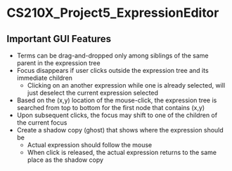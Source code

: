 # CS210X_Project5_ExpressionEditor

## Important GUI Features ##
* Terms can be drag-and-dropped only among siblings of the same parent in the expression tree
* Focus disappears if user clicks outside the expression tree and its immediate children
  * Clicking on an another expression while one is already selected, will just deselect the current expression selected
* Based on the (x,y) location of the mouse-click, the expression tree is searched from top to bottom for the first node that contains (x,y)
* Upon subsequent clicks, the focus may shift to one of the children of the current focus
* Create a shadow copy (ghost) that shows where the expression should be
  * Actual expression should follow the mouse
  * When click is released, the actual expression returns to the same place as the shadow copy
